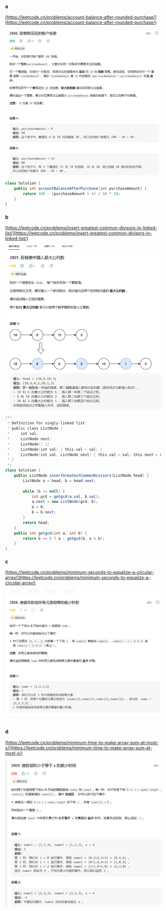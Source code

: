 ### a

[https://leetcode.cn/problems/account-balance-after-rounded-purchase/](https://leetcode.cn/problems/account-balance-after-rounded-purchase/)

<img src="../images/two_110/two_110_a.png">

```java
class Solution {
    public int accountBalanceAfterPurchase(int purchaseAmount) {
        return 100 - (purchaseAmount + 5) / 10 * 10;
    }
}
```

### b

[https://leetcode.cn/problems/insert-greatest-common-divisors-in-linked-list/](https://leetcode.cn/problems/insert-greatest-common-divisors-in-linked-list/)

<img src="../images/two_110/two_110_b.png">

```java
/**
 * Definition for singly-linked list.
 * public class ListNode {
 *     int val;
 *     ListNode next;
 *     ListNode() {}
 *     ListNode(int val) { this.val = val; }
 *     ListNode(int val, ListNode next) { this.val = val; this.next = next; }
 * }
 */
class Solution {
    public ListNode insertGreatestCommonDivisors(ListNode head) {
        ListNode a = head, b = head.next;

        while (b != null) {
            int gcd = getgcd(a.val, b.val);
            a.next = new ListNode(gcd, b);
            a = b;
            b = b.next;
        }
        return head;
    }
    public int getgcd(int a, int b) {
        return b == 0 ? a : getgcd(b, a % b);
    }
}
```

### c

[https://leetcode.cn/problems/minimum-seconds-to-equalize-a-circular-array/](https://leetcode.cn/problems/minimum-seconds-to-equalize-a-circular-array/)

<img src="../images/two_110/two_110_c.png">

```java

```

### d

[https://leetcode.cn/problems/minimum-time-to-make-array-sum-at-most-x/](https://leetcode.cn/problems/minimum-time-to-make-array-sum-at-most-x/)

<img src="../images/two_110/two_110_d.png">